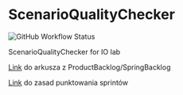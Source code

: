 # ScenarioQualityChecker
![GitHub Workflow Status](https://img.shields.io/github/workflow/status/wirakoti/ScenarioQualityChecker/maven.yml?label=build)

ScenarioQualityChecker for IO lab

[Link](https://docs.google.com/spreadsheets/d/1BzeZqAxVHTAzYl7ZYjqGWg1dS7qwtC_Q/edit?usp=sharing&ouid=118269913899199224091&rtpof=true&sd=true) do arkusza z ProductBacklog/SpringBacklog

[Link](https://docs.google.com/spreadsheets/d/e/2PACX-1vTn6j3M8pmGEzrsQk8mXse7lVHUdhYWkfxbkQiYI23rBtwM4N3bWw0qtupW-gesfCkcYasnZ-eEXl-F/pubhtml) do zasad punktowania sprintów
